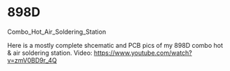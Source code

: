 # 898D
Combo_Hot_Air_Soldering_Station

Here is a mostly complete shcematic and PCB pics of my 898D 
combo hot & air soldering station.
Video: https://www.youtube.com/watch?v=zmV0BD9r_4Q

